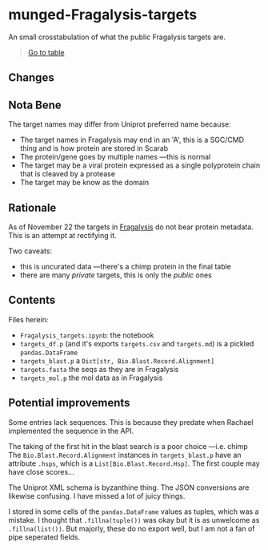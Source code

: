 # munged-Fragalysis-targets
An small crosstabulation of what the public Fragalysis targets are.

> [Go to table](targets.md)

## Changes


## Nota Bene
The target names may differ from Uniprot preferred name because:

* The target names in Fragalysis may end in an 'A', this is a SGC/CMD thing and is how protein are stored in Scarab
* The protein/gene goes by multiple names —this is normal
* The target may be a viral protein expressed as a single polyprotein chain that is cleaved by a protease
* The target may be know as the domain

## Rationale
As of November 22 the targets in [Fragalysis](https://fragalysis.diamond.ac.uk/) do not bear protein metadata.
This is an attempt at rectifying it.

Two caveats:

* this is uncurated data —there's a chimp protein in the final table
* there are many _private_ targets, this is only the _public_ ones

## Contents
Files herein:

* `Fragalysis_targets.ipynb`: the notebook
* `targets_df.p` (and it's exports `targets.csv` and `targets.md`) is a pickled `pandas.DataFrame`
* `targets_blast.p` a `Dict[str, Bio.Blast.Record.Alignment]`
* `targets.fasta` the seqs as they are in Fragalysis
* `targets_mol.p` the mol data as in Fragalysis

## Potential improvements

Some entries lack sequences. This is because they predate when
Rachael implemented the sequence in the API.

The taking of the first hit in the blast search is a poor choice —i.e. chimp
The `Bio.Blast.Record.Alignment` instances in 
`targets_blast.p` have an attribute `.hsps`, which is a `List[Bio.Blast.Record.Hsp]`.
The first couple may have close scores...

The Uniprot XML schema is byzanthine thing. The JSON conversions are likewise confusing.
I have missed a lot of juicy things.

I stored in some cells of the `pandas.DataFrame` values as tuples, which was a mistake.
I thought that `.fillna(tuple())` was okay but it is as unwelcome as `.fillna(list())`.
But majorly, these do no export well, but I am not a fan of pipe seperated fields.

